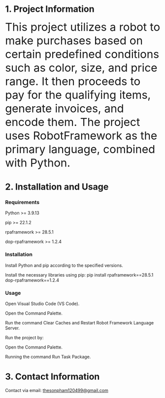 <h1>1. Project Information</h1>

<span style="font-size: 36px">This project utilizes a robot to make purchases based on certain predefined conditions such as color, size, and price range. It then proceeds to pay for the qualifying items, generate invoices, and encode them. The project uses RobotFramework as the primary language, combined with Python.

<h1>2. Installation and Usage</h1>

<h3>Requirements</h3>

Python >= 3.9.13

pip >= 22.1.2

rpaframework >= 28.5.1

dop-rpaframework >= 1.2.4

<h3>Installation</h3>

Install Python and pip according to the specified versions.

Install the necessary libraries using pip: pip install rpaframework==28.5.1 dop-rpaframework==1.2.4

<h3>Usage</h3>

Open Visual Studio Code (VS Code).

Open the Command Palette.

Run the command Clear Caches and Restart Robot Framework Language Server.

Run the project by:

Open the Command Palette.

Running the command Run Task Package.

<h1>3. Contact Information</h1>

Contact via email: thesonpham120499@gmail.com

